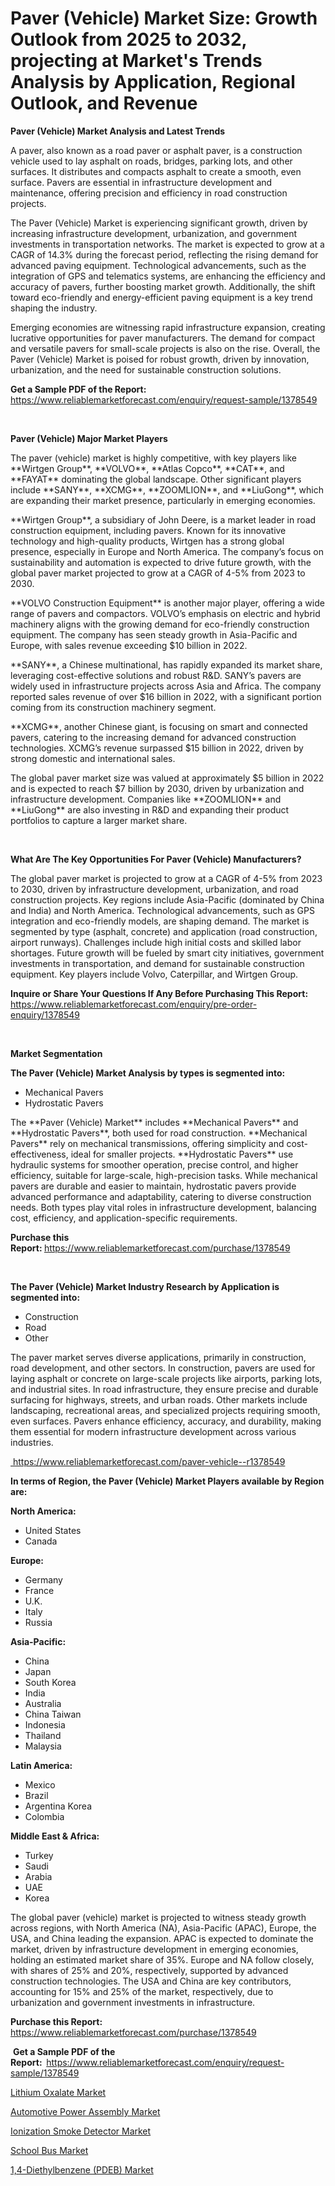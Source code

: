 <p><h1>Paver (Vehicle) Market Size: Growth Outlook from 2025 to 2032, projecting at Market's Trends Analysis by Application, Regional Outlook, and Revenue</h1></p><p><strong>Paver (Vehicle) Market Analysis and Latest Trends</strong></p>
<p><p>A paver, also known as a road paver or asphalt paver, is a construction vehicle used to lay asphalt on roads, bridges, parking lots, and other surfaces. It distributes and compacts asphalt to create a smooth, even surface. Pavers are essential in infrastructure development and maintenance, offering precision and efficiency in road construction projects.</p><p>The Paver (Vehicle) Market is experiencing significant growth, driven by increasing infrastructure development, urbanization, and government investments in transportation networks. The market is expected to grow at a CAGR of 14.3% during the forecast period, reflecting the rising demand for advanced paving equipment. Technological advancements, such as the integration of GPS and telematics systems, are enhancing the efficiency and accuracy of pavers, further boosting market growth. Additionally, the shift toward eco-friendly and energy-efficient paving equipment is a key trend shaping the industry.</p><p>Emerging economies are witnessing rapid infrastructure expansion, creating lucrative opportunities for paver manufacturers. The demand for compact and versatile pavers for small-scale projects is also on the rise. Overall, the Paver (Vehicle) Market is poised for robust growth, driven by innovation, urbanization, and the need for sustainable construction solutions.</p></p>
<p><strong>Get a Sample PDF of the Report:&nbsp;</strong> <a href="https://www.reliablemarketforecast.com/enquiry/request-sample/1378549?utm_campaign=1875&utm_medium=2&utm_source=Github&utm_content=ia&utm_term=23012025&utm_id=paver-vehicle">https://www.reliablemarketforecast.com/enquiry/request-sample/1378549</a></p>
<p>&nbsp;</p>
<p><strong>Paver (Vehicle) Major Market Players</strong></p>
<p><p>The paver (vehicle) market is highly competitive, with key players like **Wirtgen Group**, **VOLVO**, **Atlas Copco**, **CAT**, and **FAYAT** dominating the global landscape. Other significant players include **SANY**, **XCMG**, **ZOOMLION**, and **LiuGong**, which are expanding their market presence, particularly in emerging economies.</p><p>**Wirtgen Group**, a subsidiary of John Deere, is a market leader in road construction equipment, including pavers. Known for its innovative technology and high-quality products, Wirtgen has a strong global presence, especially in Europe and North America. The company’s focus on sustainability and automation is expected to drive future growth, with the global paver market projected to grow at a CAGR of 4-5% from 2023 to 2030.</p><p>**VOLVO Construction Equipment** is another major player, offering a wide range of pavers and compactors. VOLVO’s emphasis on electric and hybrid machinery aligns with the growing demand for eco-friendly construction equipment. The company has seen steady growth in Asia-Pacific and Europe, with sales revenue exceeding $10 billion in 2022.</p><p>**SANY**, a Chinese multinational, has rapidly expanded its market share, leveraging cost-effective solutions and robust R&D. SANY’s pavers are widely used in infrastructure projects across Asia and Africa. The company reported sales revenue of over $16 billion in 2022, with a significant portion coming from its construction machinery segment.</p><p>**XCMG**, another Chinese giant, is focusing on smart and connected pavers, catering to the increasing demand for advanced construction technologies. XCMG’s revenue surpassed $15 billion in 2022, driven by strong domestic and international sales.</p><p>The global paver market size was valued at approximately $5 billion in 2022 and is expected to reach $7 billion by 2030, driven by urbanization and infrastructure development. Companies like **ZOOMLION** and **LiuGong** are also investing in R&D and expanding their product portfolios to capture a larger market share.</p></p>
<p>&nbsp;</p>
<p><strong>What Are The Key Opportunities For Paver (Vehicle) Manufacturers?</strong></p>
<p><p>The global paver market is projected to grow at a CAGR of 4-5% from 2023 to 2030, driven by infrastructure development, urbanization, and road construction projects. Key regions include Asia-Pacific (dominated by China and India) and North America. Technological advancements, such as GPS integration and eco-friendly models, are shaping demand. The market is segmented by type (asphalt, concrete) and application (road construction, airport runways). Challenges include high initial costs and skilled labor shortages. Future growth will be fueled by smart city initiatives, government investments in transportation, and demand for sustainable construction equipment. Key players include Volvo, Caterpillar, and Wirtgen Group.</p></p>
<p><strong>Inquire or Share Your Questions If Any Before Purchasing This Report:</strong> <a href="https://www.reliablemarketforecast.com/enquiry/pre-order-enquiry/1378549?utm_campaign=1875&utm_medium=2&utm_source=Github&utm_content=ia&utm_term=23012025&utm_id=paver-vehicle">https://www.reliablemarketforecast.com/enquiry/pre-order-enquiry/1378549</a></p>
<p>&nbsp;</p>
<p><strong>Market Segmentation</strong></p>
<p><strong>The Paver (Vehicle) Market Analysis by types is segmented into:</strong></p>
<p><ul><li>Mechanical Pavers</li><li>Hydrostatic Pavers</li></ul></p>
<p><p>The **Paver (Vehicle) Market** includes **Mechanical Pavers** and **Hydrostatic Pavers**, both used for road construction. **Mechanical Pavers** rely on mechanical transmissions, offering simplicity and cost-effectiveness, ideal for smaller projects. **Hydrostatic Pavers** use hydraulic systems for smoother operation, precise control, and higher efficiency, suitable for large-scale, high-precision tasks. While mechanical pavers are durable and easier to maintain, hydrostatic pavers provide advanced performance and adaptability, catering to diverse construction needs. Both types play vital roles in infrastructure development, balancing cost, efficiency, and application-specific requirements.</p></p>
<p><strong>Purchase this Report:&nbsp;</strong><a href="https://www.reliablemarketforecast.com/purchase/1378549?utm_campaign=1875&utm_medium=2&utm_source=Github&utm_content=ia&utm_term=23012025&utm_id=paver-vehicle">https://www.reliablemarketforecast.com/purchase/1378549</a></p>
<p>&nbsp;</p>
<p><strong>The Paver (Vehicle) Market Industry Research by Application is segmented into:</strong></p>
<p><ul><li>Construction</li><li>Road</li><li>Other</li></ul></p>
<p><p>The paver market serves diverse applications, primarily in construction, road development, and other sectors. In construction, pavers are used for laying asphalt or concrete on large-scale projects like airports, parking lots, and industrial sites. In road infrastructure, they ensure precise and durable surfacing for highways, streets, and urban roads. Other markets include landscaping, recreational areas, and specialized projects requiring smooth, even surfaces. Pavers enhance efficiency, accuracy, and durability, making them essential for modern infrastructure development across various industries.</p></p>
<p><a href="https://www.reliablemarketforecast.com/paver-vehicle--r1378549?utm_campaign=1875&utm_medium=2&utm_source=Github&utm_content=ia&utm_term=23012025&utm_id=paver-vehicle">&nbsp;https://www.reliablemarketforecast.com/paver-vehicle--r1378549</a></p>
<p><strong>In terms of Region, the Paver (Vehicle) Market Players available by Region are:</strong></p>
<p>
    <p> <strong> North America: </strong>
        <ul>
            <li>United States</li>
            <li>Canada</li>
        </ul>
        </p> 
    <p> <strong> Europe: </strong>
        <ul>
            <li>Germany</li>
            <li>France</li>
            <li>U.K.</li>
            <li>Italy</li>
            <li>Russia</li>
        </ul>
        </p> 
    <p> <strong> Asia-Pacific: </strong>
        <ul>
            <li>China</li>
            <li>Japan</li>
            <li>South Korea</li>
            <li>India</li>
            <li>Australia</li>
            <li>China Taiwan</li>
            <li>Indonesia</li>
            <li>Thailand</li>
            <li>Malaysia</li>
        </ul>
        </p> 
    <p> <strong> Latin America: </strong>
        <ul>
            <li>Mexico</li>
            <li>Brazil</li>
            <li>Argentina Korea</li>
            <li>Colombia</li>
        </ul>
        </p> 
    <p> <strong> Middle East & Africa: </strong>
        <ul>
            <li>Turkey</li>
            <li>Saudi</li>
            <li>Arabia</li>
            <li>UAE</li>
            <li>Korea</li>
        </ul>
    </p>
    </p>
<p><p>The global paver (vehicle) market is projected to witness steady growth across regions, with North America (NA), Asia-Pacific (APAC), Europe, the USA, and China leading the expansion. APAC is expected to dominate the market, driven by infrastructure development in emerging economies, holding an estimated market share of 35%. Europe and NA follow closely, with shares of 25% and 20%, respectively, supported by advanced construction technologies. The USA and China are key contributors, accounting for 15% and 25% of the market, respectively, due to urbanization and government investments in infrastructure.</p></p>
<p><strong>Purchase this Report: </strong><a href="https://www.reliablemarketforecast.com/purchase/1378549?utm_campaign=1875&utm_medium=2&utm_source=Github&utm_content=ia&utm_term=23012025&utm_id=paver-vehicle">https://www.reliablemarketforecast.com/purchase/1378549</a></p>
<p>&nbsp;<strong>Get a Sample PDF of the Report:&nbsp;&nbsp;</strong><a href="https://www.reliablemarketforecast.com/enquiry/request-sample/1378549?utm_campaign=1875&utm_medium=2&utm_source=Github&utm_content=ia&utm_term=23012025&utm_id=paver-vehicle">https://www.reliablemarketforecast.com/enquiry/request-sample/1378549</a></p>
<p><strong></strong></p>
<p><p><a href="https://www.linkedin.com/pulse/lithium-oxalate-market-size-2025-2032-technology-deployment-bgy3f?utm_campaign=1875&utm_medium=2&utm_source=Github&utm_content=ia&utm_term=23012025&utm_id=paver-vehicle">Lithium Oxalate Market</a></p><p><a href="https://github.com/mariellegiddings81/Market-Research-Report-List-1/blob/main/automotive-power-assembly-market.md?utm_campaign=1875&utm_medium=2&utm_source=Github&utm_content=ia&utm_term=23012025&utm_id=paver-vehicle">Automotive Power Assembly Market</a></p><p><a href="https://www.linkedin.com/pulse/ionization-smoke-detector-market-size-current-development-sales-yzzsf?utm_campaign=1875&utm_medium=2&utm_source=Github&utm_content=ia&utm_term=23012025&utm_id=paver-vehicle">Ionization Smoke Detector Market</a></p><p><a href="https://github.com/katonmarti489/Market-Research-Report-List-1/blob/main/school-bus-market.md?utm_campaign=1875&utm_medium=2&utm_source=Github&utm_content=ia&utm_term=23012025&utm_id=paver-vehicle">School Bus Market</a></p><p><a href="https://www.linkedin.com/pulse/14-diethylbenzene-pdeb-market-analysis-trends-development-insights-ypc1f?utm_campaign=1875&utm_medium=2&utm_source=Github&utm_content=ia&utm_term=23012025&utm_id=paver-vehicle">1,4-Diethylbenzene (PDEB) Market</a></p></p>